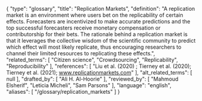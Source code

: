 {
    "type": "glossary",
    "title": "Replication Markets",
    "definition": "A replication market is an environment where users bet on the replicability of certain effects. Forecasters are incentivized to make accurate predictions and the top successful forecasters receive monetary compensation or contributorship for their bets. The rationale behind a replication market is that it leverages the collective wisdom of the scientific community to predict which effect will most likely replicate, thus encouraging researchers to channel their limited resources to replicating these effects.",
    "related_terms": [
        "Citizen science",
        "Crowdsourcing",
        "Replicability",
        "Reproducibility"
    ],
    "references": [
        "Liu et al. (2020) ; Tierney et al. (2020); Tierney et al. (2021); www.replicationmarkets.com"
    ],
    "alt_related_terms": [
        null
    ],
    "drafted_by": [
        "Ali H. Al-Hoorie"
    ],
    "reviewed_by": [
        "Mahmoud Elsherif",
        "Leticia Micheli",
        "Sam Parsons"
    ],
    "language": "english",
    "aliases": [
        "/glossary/replication_markets"
    ]
}
